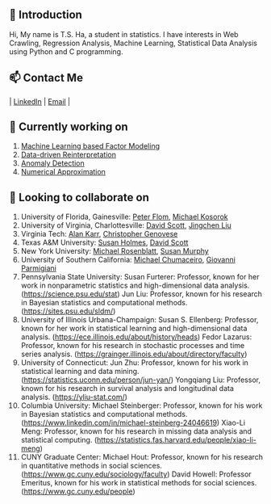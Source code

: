 ## 👋 Introduction
Hi, My name is T.S. Ha, a student in statistics. I have interests in Web Crawling, Regression Analysis, Machine Learning, Statistical Data Analysis using Python and C programming.

## 📫 Contact Me
| [LinkedIn](https://www.linkedin.com/in/tae-sung-ha-696a5b246/) | [Email](mailto:taesung.ha97@gmail.com) |

## 🔭 Currently working on
1. [Machine Learning based Factor Modeling](https://github.com/taesungha11/Projects-TH_2023/blob/main/Machine_Learning_based_Factor_Modeling/ReadMe.md)
2. [Data-driven Reinterpretation](https://github.com/taesungha11/Projects-TH_2023/blob/main/Data_driven_Reinterpretation/ReadMe.md)
3. [Anomaly Detection](https://github.com/taesungha11/Projects-TH_2023/blob/main/Anomaly_Detection/ReadMe.md)
4. [Numerical Approximation](https://github.com/taesungha11/Projects-TH_2023/blob/main/Numerical_Approximation_to_Put_Option_Pricing_function/ReadMe.md)

## 👯 Looking to collaborate on
1. University of Florida, Gainesville: [Peter Flom](https://stat.ufl.edu/people/faculty/), [Michael Kosorok](https://stat.ufl.edu/people/faculty/)
2. University of Virginia, Charlottesville: [David Scott](https://engineering.virginia.edu/faculty/david-chen), [Jingchen Liu](https://med.virginia.edu/faculty/faculty-listing/zl3e/)
3. Virginia Tech: [Alan Karr](https://www.cals.vt.edu/about/administration/grant-alan.html), [Christopher Genovese](https://ccs.vt.edu/ccsstaff.html)
4. Texas A&M University: [Susan Holmes](https://online.stat.tamu.edu/faculty/), [David Scott](https://hmgt.tamu.edu/people/scott-david/)
5. New York University: [Michael Rosenblatt](https://tisch.nyu.edu/art-public-policy/people/faculty), [Susan Murphy](https://as.nyu.edu/departments/facultydiversity/welcome.html)
6. University of Southern California: [Michael Chumaceiro](https://dornsife.usc.edu/deib/meet-our-team/), [
Giovanni Parmigiani](https://www.hsph.harvard.edu/cancer-prevention/people/giovanni-parmigiani-phd/)
7. Pennsylvania State University: Susan Furterer: Professor, known for her work in nonparametric statistics and high-dimensional data analysis. (https://science.psu.edu/stat)
Jun Liu: Professor, known for his research in Bayesian statistics and computational methods. (https://sites.psu.edu/sldm/)
8. University of Illinois Urbana-Champaign: Susan S. Ellenberg: Professor, known for her work in statistical learning and high-dimensional data analysis. (https://ece.illinois.edu/about/history/heads)
Fedor Lazarus: Professor, known for his research in stochastic processes and time series analysis. (https://grainger.illinois.edu/about/directory/faculty)
9. University of Connecticut: Jun Zhu: Professor, known for his work in statistical learning and data mining. (https://statistics.uconn.edu/person/jun-yan/)
Yongqiang Liu: Professor, known for his research in survival analysis and longitudinal data analysis. (https://yliu-stat.com/)
10. Columbia University: Michael Steinberger: Professor, known for his work in Bayesian statistics and computational methods. (https://www.linkedin.com/in/michael-steinberg-24046619)
Xiao-Li Meng: Professor, known for his research in missing data analysis and statistical computing. (https://statistics.fas.harvard.edu/people/xiao-li-meng)
11. CUNY Graduate Center: Michael Hout: Professor, known for his research in quantitative methods in social sciences. (https://www.gc.cuny.edu/sociology/faculty)
David Howell: Professor Emeritus, known for his work in statistical methods for social sciences. (https://www.gc.cuny.edu/people)


<!--
**taesungha11/taesungha11** is a ✨ _special_ ✨ repository because its `README.md` (this file) appears on your GitHub profile.

Here are some ideas to get you started:

- 🔭 I’m currently working on ...
- 🌱 I’m currently learning ...
- 👯 I’m looking to collaborate on ...
- 🤔 I’m looking for help with ...
- 💬 Ask me about ...
- 📫 How to reach me: ...
- 😄 Pronouns: ...
- ⚡ Fun fact: ...
-->
